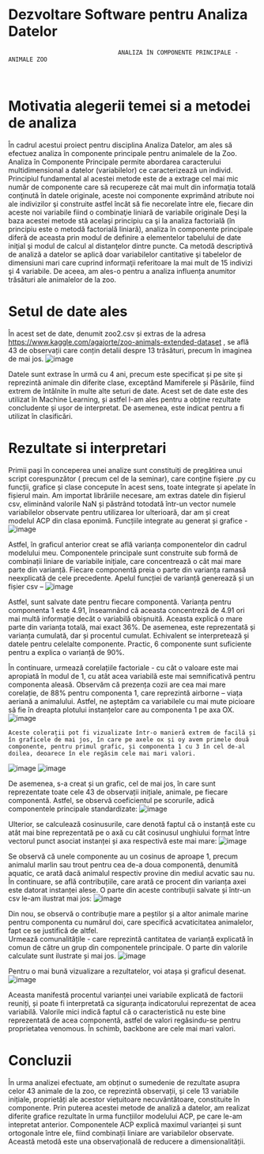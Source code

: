  # Dezvoltare Software pentru Analiza Datelor

                                   ANALIZA ÎN COMPONENTE PRINCIPALE - ANIMALE ZOO
 
 
# Motivatia alegerii temei si a metodei de analiza

În cadrul acestui proiect pentru disciplina Analiza Datelor, am ales să efectuez analiza în componente principale pentru animalele de la Zoo.
Analiza în Componente Principale permite abordarea caracterului multidimensional a datelor (variabilelor) ce caracterizează un individ. Principiul fundamental al acestei metode este de a extrage cel mai mic număr de componente care să recupereze cât mai mult din informaţia totală conţinută în datele originale, aceste noi componente exprimând atribute noi ale indivizilor şi construite astfel încât să fie necorelate între ele, fiecare din aceste noi variabile fiind o combinaţie liniară de variabile originale
Deşi la baza acestei metode stă acelaşi principiu ca şi la analiza factorială (în principiu este o metodă factorială liniară), analiza în componente principale diferă de aceasta prin modul de definire a elementelor tabelului de date iniţial şi modul de calcul al distanţelor dintre puncte. Ca metodă descriptivă de analiză a datelor se aplică doar variabilelor cantitative şi tabelelor de dimensiuni mari care cuprind informaţii referitoare la mai mult de 15 indivizi şi 4 variabile. De aceea, am ales-o pentru a analiza influența anumitor trăsături ale animalelor de la zoo.

# Setul de date ales

În acest set de date, denumit zoo2.csv și extras de la adresa https://www.kaggle.com/agajorte/zoo-animals-extended-dataset  , se află 43 de observații care conțin detalii despre 13 trăsături, precum în imaginea de mai jos.
![image](https://user-images.githubusercontent.com/94632149/189905029-3c2b5a3d-8cb7-4ddd-aa29-b9c6cdfedfd7.png)

Datele sunt extrase în urmă cu 4 ani, precum este specificat și pe site și reprezintă animale din diferite clase, exceptând Mamiferele și Păsările, fiind extrem de întâlnite în multe alte seturi de date. Acest set de date este des utilizat în Machine Learning, și astfel l-am ales pentru a obține rezultate concludente și ușor de interpretat. De asemenea, este indicat pentru a fi utilizat în clasificări.


# Rezultate si interpretari

Primii pași în conceperea unei analize sunt constituiți de pregătirea unui script corespunzător ( precum cel de la seminar), care conține fișiere .py cu funcții, grafice și clase concepute în acest sens, toate integrate și apelate în fișierul main.
Am importat librăriile necesare, am extras datele din fișierul csv, eliminând valorile NaN și păstrând totodată într-un vector numele variabilelor observate pentru utilizarea lor ulterioară, dar am și creat modelul ACP din clasa eponimă. Funcțiile integrate au generat și grafice - 
![image](https://user-images.githubusercontent.com/94632149/189905297-ef95b776-e5c1-411e-b46f-8a8e53adbe8b.png)

 Astfel, în graficul anterior creat se află varianța componentelor din cadrul modelului meu. Componentele principale sunt construite sub formă de combinații liniare de variabile inițiale, care concentrează o cât mai mare parte din varianță. Fiecare componentă preia o parte din varianța ramasă neexplicată de cele precedente. 
 Apelul funcției de varianță generează și un fișier csv – 
![image](https://user-images.githubusercontent.com/94632149/189905413-3d85bfed-50e6-44cc-b08e-d6a382744212.png)

Astfel, sunt salvate date pentru fiecare componentă.  Varianța pentru componenta 1 este 4.91, înseamnând că aceasta concentreză de 4.91 ori mai multă informație decât o variabilă obișnuită. Aceasta explică o mare parte din varianța totală, mai exact 36%. De asemenea, este reprezentată și varianța cumulată, dar și procentul cumulat. Echivalent se interpretează și datele pentru celelalte componente. Practic, 6 componente sunt suficiente pentru a explica o varianță de 90%.

  În continuare, urmează corelațiile factoriale - cu cât o valoare este mai apropiată în modul de 1, cu atât acea variabilă este mai semnificativă pentru componenta aleasă. Observăm că prezența cozii are cea mai mare corelație, de 88% pentru componenta 1, care reprezintă airborne – viața aeriană a animalului. Astfel, ne așteptăm ca variabilele cu mai mute picioare să fie în dreapta plotului instanțelor care au componenta 1 pe axa OX. 
![image](https://user-images.githubusercontent.com/94632149/189905665-f5d4af61-c342-487e-8748-bc47b883729e.png)

	Aceste colerații pot fi vizualizate într-o manieră extrem de facilă și în graficele de mai jos, în care pe axele ox și oy avem primele două componente, pentru primul grafic, și componenta 1 cu 3 în cel de-al doilea, deoarece în ele regăsim cele mai mari valori.
![image](https://user-images.githubusercontent.com/94632149/189905756-2cd33d27-66f1-46a8-a2b4-575e0458c05e.png)
![image](https://user-images.githubusercontent.com/94632149/189905819-3033f34f-f68c-4fed-916a-b65e18a545e1.png)

 De asemenea, s-a creat și un grafic, cel de mai jos, în care sunt reprezentate toate cele 43 de observații inițiale, animale, pe fiecare componentă. Astfel, se observă coeficientul pe scorurile, adică componentele principale standardizate:
![image](https://user-images.githubusercontent.com/94632149/189905900-317c6c69-773c-406b-89df-157d41f6b5e0.png)

 Ulterior, se calculează cosinusurile, care denotă faptul că o instanță este cu atât mai bine reprezentată pe o axă cu cât cosinusul unghiului format între vectorul punct asociat instanței și axa respectivă este mai mare:
![image](https://user-images.githubusercontent.com/94632149/189905992-77fc3593-dd81-48ef-a675-a7bb7d2eef39.png)

 Se observă că unele componente au un cosinus de aproape 1, precum animalul marlin sau trout pentru cea de-a doua componentă, denumită aquatic, ce arată dacă animalul respectiv provine din mediul acvatic sau nu. 
În continuare, se află contribuțiile, care arată ce procent din varianța axei este datorat instanței alese. O parte din aceste contribuții salvate și într-un csv le-am ilustrat mai jos:
![image](https://user-images.githubusercontent.com/94632149/189906106-d7547ea2-5596-4b77-a75f-65ae31470355.png)

 Din nou, se observă o contribuție mare a peștilor și a altor animale marine pentru componenta cu numărul doi, care specifică acvaticitatea animalelor, fapt ce se justifică de altfel.  
Urmează comunalitățile - care reprezintă cantitatea de varianță explicată în comun de către un grup din componentele principale. O parte din valorile calculate sunt ilustrate și mai jos.
![image](https://user-images.githubusercontent.com/94632149/189906228-991b7883-e853-415e-ac12-1e09c17bd426.png)

Pentru o mai bună vizualizare a rezultatelor, voi atașa și graficul desenat.
![image](https://user-images.githubusercontent.com/94632149/189906304-5de7af2a-3d69-4185-ad9c-ba1f4aebc2c9.png)

Aceasta manifestă procentul varianței unei variabile explicată de factorii reuniți, și poate fi interpretată ca siguranța indicatorului reprezentat de acea variabilă.
Valorile mici indică faptul că o caracteristică nu este bine reprezentată de acea componentă, astfel de valori regăsindu-se pentru proprietatea venomous. În schimb, backbone are cele mai mari valori.

# Concluzii

 În urma analizei efectuate, am obținut o sumedenie de rezultate asupra celor 43 animale de la zoo, ce reprezintă observații, și cele 13 variabile inițiale, proprietăți ale acestor viețuitoare necuvântătoare, constituite în componente. Prin puterea acestei metode de analiză a datelor, am realizat diferite grafice rezultate în urma funcțiilor modelului ACP, pe care le-am intepretat anterior. 
Componentele ACP explică maximul varianței și sunt ortogonale între ele, fiind combinații liniare are variabilelor observate. Această metodă este una observațională de reducere a dimensionalității. 
